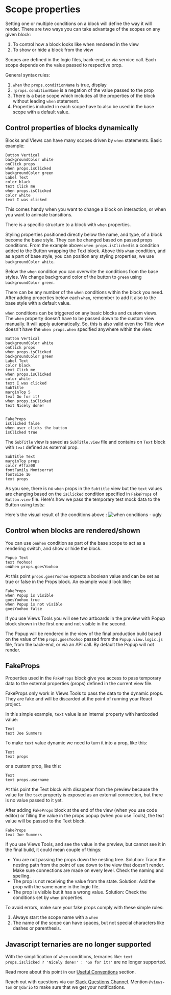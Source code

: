 # Scope properties

Setting one or multiple conditions on a block will define the way it will render.
There are two ways you can take advantage of the scopes on any given block:
1. To control how a block looks like when rendered in the view
2. To show or hide a block from the view

Scopes are defined in the logic files, back-end, or via service call.
Each scope depends on the value passed to respective prop.

General syntax rules:
1. `when` the `props.conditionName` is true, display
2. `!props.conditionName` is a negation of the value passed to the prop
3. There is a base scope which includes all the properties of the block without
leading `when` statement.
4. Properties included in each scope have to also be used in the base scope
with a default value.

## Control properties of blocks dynamically
Blocks and Views can have many scopes driven by `when` statements.
Basic example:
```views
Button Vertical
backgroundColor white
onClick props
when props.isClicked
backgroundColor green
Label Text
color black
text Click me
when props.isClicked
color white
text I was clicked
```
This comes handy when you want to change a block on interaction, or when you
want to animate transitions.

There is a specific structure to a block with `when` properties.

Styling properties positioned directly below the name, and type, of a block become the
base style. They can be changed based on passed props conditions. From the example above:
`when props.isClicked` is a condition added to the Button wrapping the Text block.
Above this `when` condition, and as a part of base style, you can position any
styling properties, we use `backgroundColor white`.

Below the `when` condition you can overwrite the conditions from the base styles.
We change background color of the button to `green` using `backgroundColor green`.

There can be any number of the `when` conditions within the block you need.
After adding properties below each `when`, remember to add it also to the base
style with a default value.

`when` conditions can be triggered on any basic blocks and custom views.
The `when` property doesn't have to be passed down to the custom view manually.
It will apply automatically. So, this is also valid even tho Title view doesn't
have the `when props.when` specified anywhere within the view.

```views
Button Vertical
backgroundColor white
onClick props
when props.isClicked
backgroundColor green
Label Text
color black
text Click me
when props.isClicked
color white
text I was clicked
SubTitle
marginTop 5
text Go for it!
when props.isClicked
text Nicely done!


FakeProps
isClicked false
when user clicks the button
isClicked true
```
The `SubTitle` view is saved as `SubTitle.view` file and contains on `Text` block
with `text` defined as external prop.
```views
SubTitle Text
marginTop props
color #ffaa00
fontFamily Montserrat
fontSize 16
text props
```
As you see, there is no `when` props in the `Subtitle` view but the `text` values
are changing based on the `isClicked` condition specified in `FakeProps` of `Button.view` file.
Here's how we pass the temporary test mock data to the Button using tests:

Here's the visual result of the conditions above :
![when conditions - ugly](whens-ugly.png)

## Control when blocks are rendered/shown

You can use `onWhen` condition as part of the base scope to act as a rendering
switch, and show or hide the block.

```views
Popup Text
text Yoohoo!
onWhen props.goesYoohoo
```
At this point `props.goesYoohoo` expects a boolean value and can be set
as true or false in the Props block. An example would look like:
```
FakeProps
when Popup is visible
goesYoohoo true
when Popup is not visible
goesYoohoo false
```
If you use Views Tools you will see two artboards in the preview with Popup block
shown in the first one and not visible in the second.

The Popup will be rendered in the view of the final production build based on the
value of the `props.goesYoohoo` passed from the `Popup.view.logic.js` file, from
the back-end, or via an API call. By default the Popup will not render.

## FakeProps

Properties used in the `FakeProps` block give you access to pass temporary data
to the external properties (props) defined in the current view file.

FakeProps only work in Views Tools to pass the data to the dynamic props.
They are fake and will be discarded at the point of running your React project.

In this simple example, `text` value is an internal property with hardcoded value:
```views
Text
text Joe Summers
```
To make `text` value dynamic we need to turn it into a prop, like this:
```views
Text
text props
```
or a custom prop, like this:
```views
Text
text props.username
```

At this point the Text block with disappear from the preview because the value
for the `text` property is exposed as an external connection, but there is no
value passed to it yet.

After adding `FakeProps` block at the end of the view (when you use code editor) or
filling the value in the props popup (when you use Tools), the text value will be
passed to the Text block.
```
FakeProps
text Joe Summers
```

If you use Views Tools, and see the value in the preview, but cannot see it
in the final build, it could mean couple of things:
- You are not passing the props down the nesting tree. Solution: Trace the nesting path
from the point of use down to the view that doesn't render. Make sure connections
are made on every level. Check the naming and spelling.
- The prop is not receiving the value from the state. Solution: Add the prop with
the same name in the logic file.
- The prop is visible but it has a wrong value. Solution: Check the conditions
set by `when` properties.

To avoid errors, make sure your fake props comply with these simple rules:
1. Always start the scope name with a `when`
2. The name of the scope can have spaces, but not special characters like dashes or parenthesis.

## Javascript ternaries are no longer supported
With the simplification of `when` conditions, ternaries like:
`text props.isClicked ? 'Nicely done!' : 'Go for it!'`
are no longer supported.

Read more about this point in our [Useful Conventions](Conventions/README.md) section.

Reach out with questions via our [Slack Questions Channel](https://slack.viewsdx.com/).
Mention `@views-tom` or `@dario` to make sure that we get your notifications.

